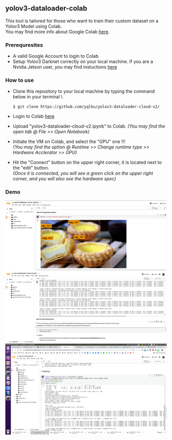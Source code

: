 ## yolov3-dataloader-colab
 
This tool is tailored for those who want to train their custom dataset on a Yolov3 Model using Colab. \
You may find more info about Google Colab [here](https://medium.com/deep-learning-turkey/google-colab-free-gpu-tutorial-e113627b9f5d).

### Prerequresites

- A valid Google Account to login to Colab
- Setup Yolov3 Darknet correctly on your local machine. If you are a Nvidia Jetson user, you may find instuctions [here](https://pysource.com/2019/08/29/yolo-v3-install-and-run-yolo-on-nvidia-jetson-nano-with-gpu/)

### How to use

- Clone this repository to your local machine by typing the command below in your terminal \
    ```
    $ git clone https://github.com/yqlbu/yolov3-dataloader-cloud-v2/
    ```
- Login to Colab [here](https://colab.research.google.com/)
- Upload "yolov3-dataloader-cloud-v2.ipynb" to Colab. 
  *(You may find the open tab @ File >> Open Notebook)*
- Initiate the VM on Colab, and select the "GPU" one !!! \
  *(You may find the option @ Runtime >> Change runtime type >> Hardware Acclerator >> GPU)*
  
- Hit the "Connect" button on the upper right corner, it is located next to the "edit" button. \
  *(Once it is connected, you will see a green click on the upper right corner, and you will also see the hardware spec)*
  
### Demo

![](demo-screenshots/demo001.jpg)
![](demo-screenshots/demo002.jpg)
![](demo-screenshots/demo003.jpg)
